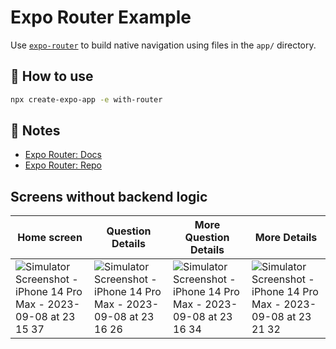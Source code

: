 # Expo Router Example

Use [`expo-router`](https://expo.github.io/router) to build native navigation using files in the `app/` directory.

## 🚀 How to use

```sh
npx create-expo-app -e with-router
```

## 📝 Notes

- [Expo Router: Docs](https://expo.github.io/router)
- [Expo Router: Repo](https://github.com/expo/router)

## Screens without backend logic

| Home screen | Question Details | More Question Details | More Details |
|-------------|------------------|-----------------------|--------------|
| ![Simulator Screenshot - iPhone 14 Pro Max - 2023-09-08 at 23 15 37](https://github.com/softwareninjaneer23/MokheleStackFlow/assets/104133680/63b1d495-498c-4481-9c22-f7750f00b9bc)             | ![Simulator Screenshot - iPhone 14 Pro Max - 2023-09-08 at 23 16 26](https://github.com/softwareninjaneer23/MokheleStackFlow/assets/104133680/d55d0334-89e3-46e6-8897-b77af4683123)                      | ![Simulator Screenshot - iPhone 14 Pro Max - 2023-09-08 at 23 16 34](https://github.com/softwareninjaneer23/MokheleStackFlow/assets/104133680/4fa28cf5-9ca9-4faf-a503-c565633ab670)                       | ![Simulator Screenshot - iPhone 14 Pro Max - 2023-09-08 at 23 21 32](https://github.com/softwareninjaneer23/MokheleStackFlow/assets/104133680/af2db734-2f04-4972-8585-2cfccc866a1e)             | ![simulator_screenshot_E176904D-FF3C-4379-A28B-9943B90C1ED0](https://github.com/softwareninjaneer23/MokheleStackFlow/assets/104133680/4388f50d-246f-4d48-9ba3-cb19d0510b3d) 



